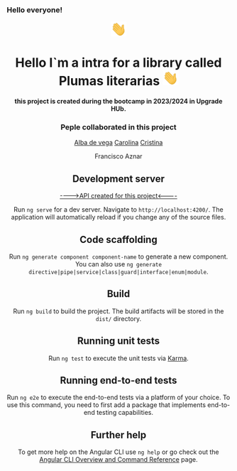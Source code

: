 ### Hello everyone! 

<div align="center">
<img width="35" src="https://github.com/1999AZZAR/1999AZZAR/blob/main/resources/img/waving.gif"></h1><h1 align="center">Hello I`m a intra for a library called Plumas literarias <img width="35" src="https://github.com/1999AZZAR/1999AZZAR/blob/main/resources/img/waving.gif"></h1>
<h4 align="center"> this project is created during the bootcamp in 2023/2024 in Upgrade HUb.</h4>


<h3> Peple collaborated in this project</h3>
<a href="https://github.com/albadvg">Alba de vega</a>
<a href="https://github.com/CarolinaAlbanS">Carolina</a>
<a href="https://github.com/OhMyCris">Cristina</a>
<p>Francisco Aznar</p><a></a>






## Development server

<a href="https://github.com/CarolinaAlbanS/api_libros">---->API created for this project<----</a>

Run `ng serve` for a dev server. Navigate to `http://localhost:4200/`. The application will automatically reload if you change any of the source files.

## Code scaffolding

Run `ng generate component component-name` to generate a new component. You can also use `ng generate directive|pipe|service|class|guard|interface|enum|module`.

## Build

Run `ng build` to build the project. The build artifacts will be stored in the `dist/` directory.

## Running unit tests

Run `ng test` to execute the unit tests via [Karma](https://karma-runner.github.io).

## Running end-to-end tests

Run `ng e2e` to execute the end-to-end tests via a platform of your choice. To use this command, you need to first add a package that implements end-to-end testing capabilities.

## Further help

To get more help on the Angular CLI use `ng help` or go check out the [Angular CLI Overview and Command Reference](https://angular.io/cli) page.
